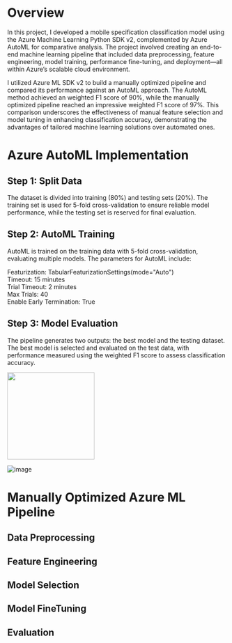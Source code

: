 # Overview

In this project, I developed a mobile specification classification model using the Azure Machine Learning Python SDK v2, complemented by Azure AutoML for comparative analysis. The project involved creating an end-to-end machine learning pipeline that included data preprocessing, feature engineering, model training, performance fine-tuning, and deployment—all within Azure’s scalable cloud environment.

I utilized Azure ML SDK v2 to build a manually optimized pipeline and compared its performance against an AutoML approach. The AutoML method achieved an weighted F1 score of 90%, while the manually optimized pipeline reached an impressive weighted F1 score of 97%. This comparison underscores the effectiveness of manual feature selection and model tuning in enhancing classification accuracy, demonstrating the advantages of tailored machine learning solutions over automated ones.

# Azure AutoML Implementation

## Step 1: Split Data

The dataset is divided into training (80%) and testing sets (20%). The training set is used for 5-fold cross-validation to ensure reliable model performance, while the testing set is reserved for final evaluation. 

## Step 2: AutoML Training

AutoML is trained on the training data with 5-fold cross-validation, evaluating multiple models. The parameters for AutoML include:

Featurization: TabularFeaturizationSettings(mode="Auto") \
Timeout: 15 minutes \
Trial Timeout: 2 minutes \
Max Trials: 40 \
Enable Early Termination: True 

## Step 3: Model Evaluation

The pipeline generates two outputs: the best model and the testing dataset. The best model is selected and evaluated on the test data, with performance measured using the weighted F1 score to assess classification accuracy.

<img src="[https://user-images.githubusercontent.com/link-to-your-image.png](https://github.com/favicon.ico](https://github.com/user-attachments/assets/e528d936-b651-495f-b81b-6eb5bbe00e04)" width="200" />


![image](https://github.com/user-attachments/assets/d208d152-c918-40da-906b-1f172ae2e0c8)

# Manually Optimized Azure ML Pipeline

## Data Preprocessing

## Feature Engineering

## Model Selection

## Model FineTuning 

## Evaluation 
